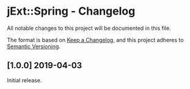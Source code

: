 # jExt::Spring - Changelog

All notable changes to this project will be documented in this file.

The format is based on [Keep a Changelog][1],
and this project adheres to [Semantic Versioning][2].

  
## [1.0.0] 2019-04-03

Initial release.  



[1]: <https://keepachangelog.com/en/1.0.0/>
[2]: <https://semver.org/spec/v2.0.0.htm>
